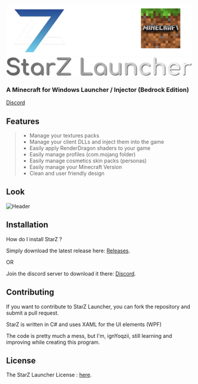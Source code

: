 <div align="center">
  <img src="https://github.com/ignYoqzii/StarZLauncher/blob/main/Images/StarZLauncher.png?raw=true" width="700"></a>
</div>
<div align="center">
  <img src="https://github.com/ignYoqzii/StarZLauncher/blob/main/Images/starztext.png?raw=true" width="1000"></a>
</div>

### A Minecraft for Windows Launcher / Injector (Bedrock Edition)

[Discord](https://discord.com/invite/ScR9MGbRSY)

## Features
> * Manage your textures packs
> * Manage your client DLLs and inject them into the game
> * Easily apply RenderDragon shaders to your game
> * Easily manage profiles (com.mojang folder)
> * Easily manage cosmetics skin packs (personas)
> * Easily manage your Minecraft Version
> * Clean and user friendly design

## Look

![Header](https://cdn.discordapp.com/attachments/1072331008613044274/1107108634242064415/starz.png)

## Installation
How do I install StarZ ?


Simply download the latest release here: [Releases](https://github.com/ignYoqzii/StarZLauncher/releases).

OR

Join the discord server to download it there: [Discord](https://discord.com/invite/ScR9MGbRSY).

## Contributing
If you want to contribute to StarZ Launcher, you can fork the repository and submit a pull request.

StarZ is written in C# and uses XAML for the UI elements (WPF)

The code is pretty much a mess, but I'm, ignYoqzii, still learning and improving while creating this program.

## License
The StarZ Launcher License : [here](https://raw.githubusercontent.com/ignYoqzii/StarZLauncher/main/LICENSE.md).



